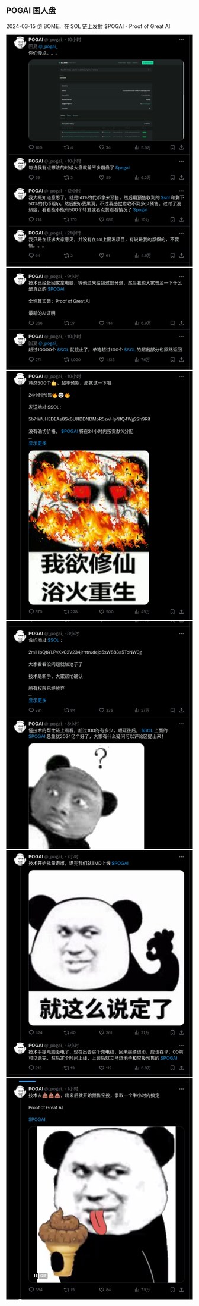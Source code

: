 ## POGAI 国人盘

2024-03-15 仿 BOME，在 SOL 链上发射 $POGAI - Proof of Great AI

<img width="600" src="assets/pogai1.png"/>
<img width="600" src="assets/pogai2.png"/>
<img width="600" src="assets/pogai3.png"/>
<img width="600" src="assets/pogai4.png"/>
<img width="600" src="assets/pogai5.png"/>
<img width="600" src="assets/pogai6.png"/>
